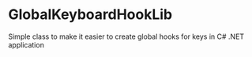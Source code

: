 # GlobalKeyboardHookLib
Simple class to make it easier to create global hooks for keys in C# .NET application

